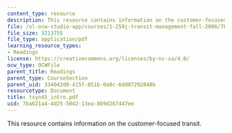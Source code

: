 ```yaml
---
content_type: resource
description: This resource contains information on the customer-focused transit.
file: /ol-ocw-studio-app/courses/1-259j-transit-management-fall-2006/7ba621a44d25504213ea869d267447ee_tsyn45_intro.pdf
file_size: 3213755
file_type: application/pdf
learning_resource_types:
- Readings
license: https://creativecommons.org/licenses/by-nc-sa/4.0/
ocw_type: OCWFile
parent_title: Readings
parent_type: CourseSection
parent_uid: 334042d0-415f-851b-0a8c-6dd07292848b
resourcetype: Document
title: tsyn45_intro.pdf
uid: 7ba621a4-4d25-5042-13ea-869d267447ee
---
```

This resource contains information on the customer-focused transit.